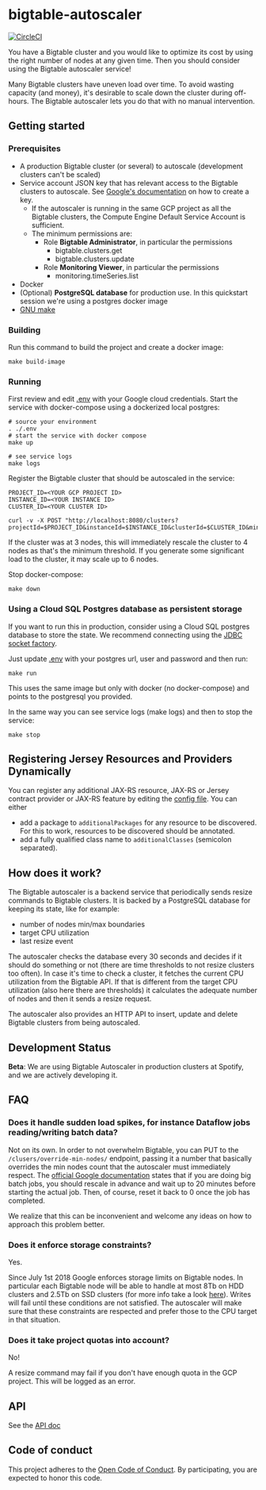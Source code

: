 # bigtable-autoscaler

[![CircleCI](https://circleci.com/gh/spotify/bigtable-autoscaler.svg?style=svg)](https://circleci.com/gh/spotify/bigtable-autoscaler)

You have a Bigtable cluster and you would like to optimize its cost by using the
right number of nodes at any given time. Then you should consider using the Bigtable
autoscaler service!

Many Bigtable clusters have uneven load over time. To avoid wasting capacity (and money), it's 
desirable to scale down the cluster during off-hours. The Bigtable autoscaler lets you do that 
with no manual intervention.

## Getting started

### Prerequisites

* A production Bigtable cluster (or several) to autoscale (development clusters can't be scaled)
* Service account JSON key that has relevant access to the Bigtable clusters to autoscale. See [Google's documentation](https://cloud.google.com/iam/docs/creating-managing-service-account-keys) on how to create a key.
    * If the autoscaler is running in the same GCP project as all the Bigtable clusters, the Compute Engine Default Service Account is sufficient.
    * The minimum permissions are:
        * Role **Bigtable Administrator**, in particular the permissions
            * bigtable.clusters.get
            * bigtable.clusters.update
        * Role **Monitoring Viewer**, in particular the permissions
            * monitoring.timeSeries.list
* Docker
* (Optional) **PostgreSQL database** for production use. In this quickstart session we're using a postgres docker image
* [GNU make](https://www.gnu.org/software/make)

### Building

Run this command to build the project and create a docker image:

    make build-image

### Running

First review and edit [.env](.env) with your Google cloud credentials.
Start the service with docker-compose using a dockerized local postgres:

    # source your environment
    . ./.env
    # start the service with docker compose
    make up
    
    # see service logs
    make logs

Register the Bigtable cluster that should be autoscaled in the service:

```
PROJECT_ID=<YOUR GCP PROJECT ID>
INSTANCE_ID=<YOUR INSTANCE ID>
CLUSTER_ID=<YOUR CLUSTER ID>

curl -v -X POST "http://localhost:8080/clusters?projectId=$PROJECT_ID&instanceId=$INSTANCE_ID&clusterId=$CLUSTER_ID&minNodes=4&maxNodes=6&cpuTarget=0.8"
```

If the cluster was at 3 nodes, this will immediately rescale the cluster to 4 nodes as that's the
minimum threshold. If you generate some significant load to the cluster, it may scale up to 6 nodes.

Stop docker-compose:

    make down

### Using a Cloud SQL Postgres database as persistent storage

If you want to run this in production, consider using a Cloud SQL postgres database to store the
state. We recommend connecting using the [JDBC socket factory](https://cloud.google.com/sql/docs/postgres/connect-external-app#java).

Just update [.env](.env) with your postgres url, user and password and then run:

    make run

This uses the same image but only with docker (no docker-compose) and points to the postgresql you provided.

In the same way you can see service logs (make logs) and then to stop the service:

    make stop

## Registering Jersey Resources and Providers Dynamically
You can register any additional JAX-RS resource, JAX-RS or Jersey contract provider or JAX-RS feature by editing the
[config file](/src/main/resources/bigtable-autoscaler.conf).
You can either
* add a package to `additionalPackages` for any resource to be discovered. For this to work, resources to be discovered should be annotated.
* add a fully qualified class name to `additionalClasses` (semicolon separated).

## How does it work?

The Bigtable autoscaler is a backend service that periodically sends
resize commands to Bigtable clusters. It is backed by a PostgreSQL database for
keeping its state, like for example:

* number of nodes min/max boundaries
* target CPU utilization
* last resize event

The autoscaler checks the database every 30 seconds and decides if it should 
do something or not (there are time thresholds to not resize clusters too often). 
In case it's time to check a cluster, it fetches the current CPU utilization 
from the Bigtable API. If that is different from the target CPU utilization 
(also here there are thresholds) it calculates the adequate number of nodes 
and then it sends a resize request.

The autoscaler also provides an HTTP API to insert, update and delete Bigtable 
clusters from being autoscaled.

## Development Status

**Beta**: We are using Bigtable Autoscaler in production clusters at Spotify, and we are actively developing it.

## FAQ

### Does it handle sudden load spikes, for instance Dataflow jobs reading/writing batch data?

Not on its own. In order to not overwhelm Bigtable, you can PUT to the `/clusers/override-min-nodes/` endpoint, passing it a number that basically overrides the min nodes count that the autoscaler must immediately respect. The [official Google documentation](https://cloud.google.com/bigtable/docs/scaling) states that if you are doing big batch jobs, you should rescale in advance and wait up to 20 minutes before starting the actual job. Then, of course, reset it back to 0 once the job has completed.

We realize that this can be inconvenient and welcome any ideas on how to approach this problem better.

### Does it enforce storage constraints?

Yes.

Since July 1st 2018 Google enforces storage limits on Bigtable nodes. In particular each Bigtable node will be able to handle at most 8Tb on HDD clusters and 2.5Tb on SSD clusters (for more info take a look [here](https://cloud.google.com/bigtable/quotas#storage-per-node)). Writes will fail until these conditions are not satisfied. The autoscaler will make sure that these constraints are respected and prefer those to the CPU target in that situation.

### Does it take project quotas into account?

No!

A resize command may fail if you don't have enough quota in the GCP project. This will be logged 
as an error.

## API

See the [API doc](api.md)

## Code of conduct

This project adheres to the
[Open Code of Conduct](https://github.com/spotify/code-of-conduct/blob/master/code-of-conduct.md).
By participating, you are expected to honor this code.
